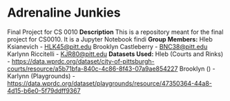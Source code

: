 # Adrenaline Junkies
Final Project for CS 0010
**Description**
This is a repository meant for the final project for CS0010. It is a Jupyter Notebook findi
**Group Members:**
Hleb Ksianevich - HLK45@pitt.edu
Brooklyn Castleberry - BNC38@pitt.edu
Karlynn Riccitelli - KJR80@pitt.edu
**Datasets Used:**
Hleb (Courts and Rinks) - https://data.wprdc.org/dataset/city-of-pittsburgh-courts/resource/a5b71bfa-840c-4c86-8f43-07a9ae854227
Brooklyn () - 
Karlynn (Playgrounds) - https://data.wprdc.org/dataset/playgrounds/resource/47350364-44a8-4d15-b6e0-5f79ddff9367